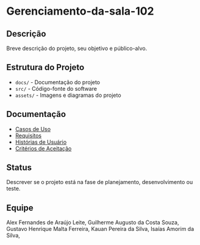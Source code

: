# Gerenciamento-da-sala-102

## Descrição
Breve descrição do projeto, seu objetivo e público-alvo.
## Estrutura do Projeto
- `docs/` - Documentação do projeto
- `src/` - Código-fonte do software
- `assets/` - Imagens e diagramas do projeto
## Documentação
- [Casos de Uso](docs/casos_de_uso.md)
- [Requisitos](docs/requisitos.md)
- [Histórias de Usuário](docs/historias_usuario.md)
- [Critérios de Aceitação](docs/criterios_aceitacao.md)
## Status
Descrever se o projeto está na fase de planejamento, desenvolvimento ou teste.
## Equipe
Alex Fernandes de Araújo Leite,
Guilherme Augusto da Costa Souza,
Gustavo Henrique Malta Ferreira,
Kauan Pereira da Silva,
Isaías Amorim da Silva,
